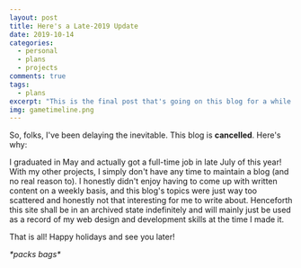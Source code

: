 ```yaml
---
layout: post
title: Here's a Late-2019 Update
date: 2019-10-14
categories:
  - personal
  - plans
  - projects
comments: true
tags:
  - plans
excerpt: "This is the final post that's going on this blog for a while! Here I give a super brief summary of the events in my life to-date in late 2019."
img: gametimeline.png
---
```


<p>So, folks, I've been delaying the inevitable. This blog is <strong>cancelled</strong>. Here's why:</p>

<p>I graduated in May and actually got a full-time job in late July of this year! With my other projects, I simply don't have any time to maintain a blog (and no real reason to). I honestly didn't enjoy having to come up with written content on a weekly basis, and this blog's topics were just way too scattered and honestly not that interesting for me to write about. Henceforth this site shall be in an archived state indefinitely and will mainly just be used as a record of my web design and development skills at the time I made it.</p>

<p>That is all! Happy holidays and see you later!</p>

<p><em>*packs bags*</em></p>
